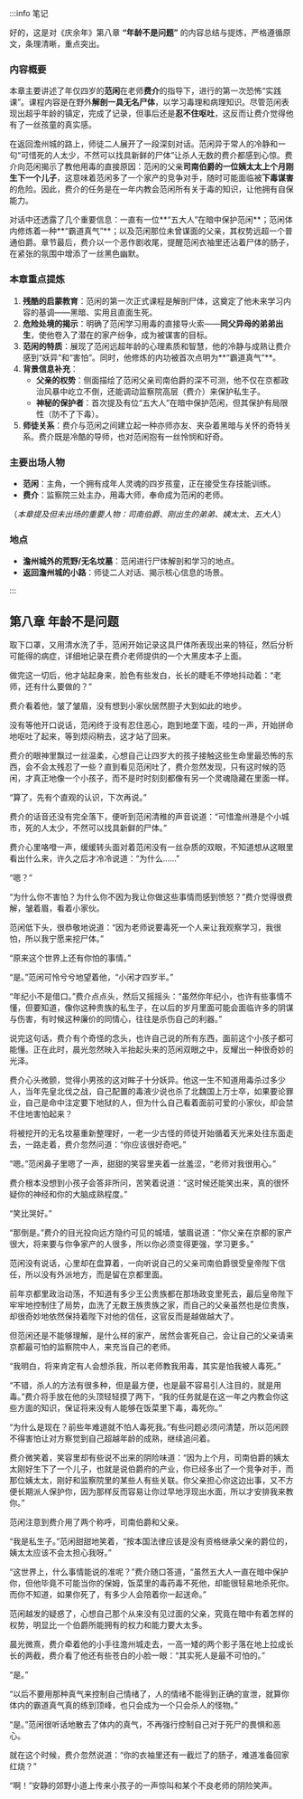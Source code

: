 :::info 笔记

好的，这是对《庆余年》第八章 **“年龄不是问题”** 的内容总结与提炼，严格遵循原文，条理清晰，重点突出。

### 内容概要

本章主要讲述了年仅四岁的**范闲**在老师**费介**的指导下，进行的第一次恐怖“实践课”。课程内容是在野外**解剖一具无名尸体**，以学习毒理和病理知识。尽管范闲表现出超乎年龄的镇定，完成了记录，但事后还是**忍不住呕吐**，这反而让费介觉得他有了一丝孩童的真实感。

在返回澹州城的路上，师徒二人展开了一段深刻对话。范闲异于常人的冷静和一句“可惜死的人太少，不然可以找具新鲜的尸体”让杀人无数的费介都感到心惊。费介向范闲揭示了教他用毒的直接原因：范闲的父亲**司南伯爵的一位姨太太上个月刚生下一个儿子**，这意味着范闲多了一个家产的竞争对手，随时可能面临被**下毒谋害**的危险。因此，费介的任务是在一年内教会范闲所有关于毒的知识，让他拥有自保能力。

对话中还透露了几个重要信息：一直有一位**“五大人”在暗中保护范闲**；范闲体内修炼着一种**“霸道真气”**；以及范闲那位未曾谋面的父亲，其权势远超一个普通伯爵。章节最后，费介以一个恶作剧收尾，提醒范闲衣袖里还沾着尸体的肠子，在紧张的氛围中增添了一丝黑色幽默。

### 本章重点提炼

1.  **残酷的启蒙教育**：范闲的第一次正式课程是解剖尸体，这奠定了他未来学习内容的基调——黑暗、实用且直面生死。
2.  **危险处境的揭示**：明确了范闲学习用毒的直接导火索——**同父异母的弟弟出生**，使他卷入了潜在的家产纷争，成为被谋害的目标。
3.  **范闲的特质**：展现了范闲远超年龄的心理素质和智慧，他的冷静与成熟让费介感到“妖异”和“害怕”。同时，他修炼的内功被首次点明为**“霸道真气”**。
4.  **背景信息补充**：
    *   **父亲的权势**：侧面描绘了范闲父亲司南伯爵的深不可测，他不仅在京都政治风暴中屹立不倒，还能调动监察院高层（费介）来保护私生子。
    *   **神秘的保护者**：首次提及有位“五大人”在暗中保护范闲，但其保护有局限性（防不了下毒）。
5.  **师徒关系**：费介与范闲之间建立起一种亦师亦友、夹杂着黑暗与关怀的奇特关系。费介既是冷酷的导师，也对范闲抱有一丝怜悯和好奇。

### 主要出场人物

*   **范闲**：主角，一个拥有成年人灵魂的四岁孩童，正在接受生存技能训练。
*   **费介**：监察院三处主办，用毒大师，奉命成为范闲的老师。

（*本章提及但未出场的重要人物：司南伯爵、刚出生的弟弟、姨太太、五大人*）

### 地点

*   **澹州城外的荒野/无名坟墓**：范闲进行尸体解剖和学习的地点。
*   **返回澹州城的小路**：师徒二人对话、揭示核心信息的场景。

:::

## 第八章 **年龄不是问题**

取下口罩，又用清水洗了手，范闲开始记录这具尸体所表现出来的特征，然后分析可能得的病症，详细地记录在费介老师提供的一个大黑皮本子上面。

做完这一切后，他才站起身来，脸色有些发白，长长的睫毛不停地抖动着：“老师，还有什么要做的？”

费介看着他，皱了皱眉，没有想到小家伙居然胆子大到如此的地步。

没有等他开口说话，范闲终于没有忍住恶心，跑到地垄下面，哇的一声，开始拼命地呕吐了起来，等到烦闷稍去，这才站了回来。

费介的眼神里飘过一丝温柔，心想自己让四岁大的孩子接触这些生命里最恐怖的东西，会不会太残忍了一些？直到看见范闲吐了，费介忽然发现，只有这时候的范闲，才真正地像一个小孩子，而不是时时刻刻都像有另一个灵魂隐藏在里面一样。

“算了，先有个直观的认识，下次再说。”

费介的话音还没有完全落下，便听到范闲清稚的声音说道：“可惜澹州港是个小城市，死的人太少，不然可以找具新鲜的尸体。”

费介心里咯噔一声，缓缓转头面对着范闲没有一丝杂质的双眼，不知道想从这眼里看出什么来，许久之后才冷冷说道：“为什么……”

“嗯？”

“为什么你不害怕？为什么你不因为我让你做这些事情而感到愤怒？”费介觉得很费解，皱着眉，看着小家伙。

范闲低下头，很恭敬地说道：“因为老师说要毒死一个人来让我观察学习，我很怕，所以我宁愿来挖尸体。”

“原来这个世界上还有你怕的事情。”

“是。”范闲可怜兮兮地望着他，“小闲才四岁半。”

“年纪小不是借口。”费介点点头，然后又摇摇头：“虽然你年纪小，也许有些事情不懂，但要知道，像你这种贵族的私生子，在以后的岁月里面可能会面临许多的阴谋与伤害，有时候这种廉价的同情心，往往是杀伤自己的利器。”

说完这句话，费介有个奇怪的念头，也许自己说的所有东西，面前这个小孩子都可能懂。正在此时，晨光忽然映入半抬起头来的范闲双眼之中，反耀出一种很奇妙的光泽。

费介心头微颤，觉得小男孩的这对眸子十分妖异。他这一生不知道用毒杀过多少人，当年先皇北伐之战，自己配置的毒液少说也杀了北魏国上万士卒，如果要论罪业，自己是命中注定要下地狱的人，但为什么自己看着面前可爱的小家伙，却会禁不住地害怕起来？

将被挖开的无名坟墓重新整理好，一老一少古怪的师徒开始循着天光来处往东面走去，一路走着，费介忽然问道：“你应该很好奇吧。”

“嗯。”范闲鼻子里嗯了一声，甜甜的笑容里夹着一丝羞涩，“老师对我很用心。”

费介根本没想到小孩子会答非所问，苦笑着说道：“这时候还能笑出来，真的很怀疑你的神经和你的大脑成熟程度。”

“笑比哭好。”

“那倒是。”费介的目光投向远方隐约可见的城墙，皱眉说道：“你父亲在京都的家产很大，将来要与你争家产的人很多，所以你必须变得更强，学习更多。”

范闲没有说话，心里却在盘算着，一向听说自己的父亲司南伯爵很受皇帝陛下信任，所以没有外派地方，而是留在京都里面。

前年京都里政治动荡，不知道有多少王公贵族都在那场政变里死去，最后皇帝陛下牢牢地控制住了局势，血洗了无数王族贵族之家，而自己的父亲虽然也是位贵族，却很奇妙地依然保持着陛下对他的信任，这官反而是越做越大了。

但范闲还是不能够理解，是什么样的家产，居然会害死自己，会让自己的父亲请来京都最可怕的监察院中人，来充当自己的老师。

“我明白，将来肯定有人会想杀我，所以老师教我用毒，其实是怕我被人毒死。”

“不错，杀人的方法有很多种，但是最方便，也是最不容易引人注目的，就是用毒。”费介将手放在他的头顶轻轻摸了两下，“我的任务就是在这一年之内教会你这些方面的知识，保证将来没有人能够在饭菜里下毒，毒死你。”

“为什么是现在？前些年难道就不怕人毒死我。”有些问题必须问清楚，所以范闲顾不得害怕让对方察觉到自己超越年龄的成熟，继续追问着。

费介微笑着，笑容里却有些说不出来的阴险味道：“因为上个月，司南伯爵的姨太太刚好生下了一个儿子，也就是说伯爵府的产业，你已经多出了一个竞争对手，而那位姨太太，刚好和监察院里的某些人有些关联。你父亲担心你这边出事，又不方便长期派人保护你，因为那样反而容易让你过早地浮现出水面，所以才安排我来教你。”

范闲注意到费介用了两个称呼，司南伯爵和父亲。

“我是私生子。”范闲甜甜地笑着，“按本国法律应该是没有资格继承父亲的爵位的，姨太太应该不会太担心我呀。”

“这世界上，什么事情能说的准呢？”费介随口答道，“虽然五大人一直在暗中保护你，但他毕竟不可能当你的保姆，饭菜里的毒药毒不死他，却能很轻易地杀死你。而你不知道，如果你死了，有多少人会陪着你一起送命。”

范闲越发的疑惑了，心想自己那个从来没有见过面的父亲，究竟在暗中有着怎样的权势，明显比一个伯爵所能拥有的权力和能力要大太多。

晨光微熹，费介牵着他的小手往澹州城走去，一高一矮的两个影子落在地上拉成长长的两截，费介看了他还有些苍白的小脸一眼：“其实死人是最不可怕的。”

“是。”

“以后不要用那种真气来控制自己情绪了，人的情绪不能得到正确的宣泄，就算你体内的霸道真气真的练到顶峰，也只会成为一个只会杀人的怪物。”

“是。”范闲很听话地散去了体内的真气，不再强行控制自己对于死尸的畏惧和恶心。

就在这个时候，费介忽然说道：“你的衣袖里还有一截烂了的肠子，难道准备回家红烧？”

“啊！”安静的郊野小道上传来小孩子的一声惊叫和某个不良老师的阴险笑声。

